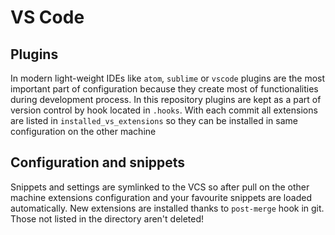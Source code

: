# VS Code

## Plugins

In modern light-weight IDEs like `atom`, `sublime` or `vscode` plugins are the most important part of configuration because they create most of functionalities during development process. In this repository plugins are kept as a part of version control by hook located in `.hooks`. With each commit all extensions are listed in `installed_vs_extensions` so they can be installed in same configuration on the other machine

## Configuration and snippets

Snippets and settings are symlinked to the VCS so after pull on the other machine extensions configuration and your favourite snippets are loaded automatically. New extensions are installed thanks to `post-merge` hook in git. Those not listed in the directory aren't deleted!